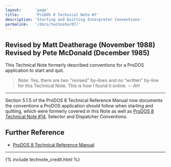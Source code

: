 ```yaml
---
layout:      'page'
title:       'ProDOS 8 Technical Note #7'
description: 'Starting and Quitting Interpreter Conventions'
permalink:   '/docs/technote/07/'
---
```





<h2>Revised by Matt Deatherage (November 1988)
<br>Revised by Pete McDonald (December 1985)</h2>

<p>This Technical Note formerly described conventions for a ProDOS 
application to start and quit.</p>

<blockquote><em>Note:</em> Yes, there are <em>two</em> "revised" by-lines and 
<em>no</em> "written" by-line for this Technical Note.  This is how I found it 
online.  <em>-- AH</em></blockquote>

<hr>

<p>Section 5.1.5 of the ProDOS 8 Technical Reference Manual now documents
the conventions a ProDOS application should follow when starting and
quitting, which were formerly covered in this Note as well as <a href="/docs/technote/14/">ProDOS 8 Technical Note #14</a>, Selector and Dispatcher Conventions.</p>


<h2>Further Reference</h2>

<ul>
<li><a href="/docs/techref/">ProDOS 8 Technical Reference Manual</a></li>
</ul>

<hr>




{% include technote_credit.html %}
